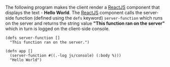 The following program makes the client render a [ReactJS](https://reactjs.org/) component that displays the text - **Hello World**. The [ReactJS](https://reactjs.org/) component calls the server-side function (defined using the `defs` keyword) `server-function` which runs on the server and returns the string value **"This function ran on the server"** which in turn is logged on the client-side console.
```
(defs server-function []
  "This function ran on the server.")
 
(defn app []
  (server-function #((.-log js/console) (:body %)))
  "Hello World")
```